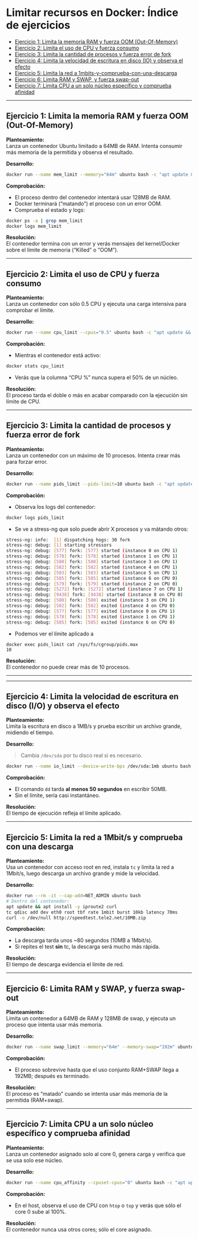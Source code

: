 # Limitar recursos en Docker: Índice de ejercicios

- [Ejercicio 1: Limita la memoria RAM y fuerza OOM (Out-Of-Memory)](#ejercicio-1-limita-la-memoria-ram-y-fuerza-oom-out-of-memory)
- [Ejercicio 2: Limita el uso de CPU y fuerza consumo](#ejercicio-2-limita-el-uso-de-cpu-y-fuerza-consumo)
- [Ejercicio 3: Limita la cantidad de procesos y fuerza error de fork](#ejercicio-3-limita-la-cantidad-de-procesos-y-fuerza-error-de-fork)
- [Ejercicio 4: Limita la velocidad de escritura en disco (IO) y observa el efecto](#ejercicio-5-limita-la-velocidad-de-escritura-en-disco-io-y-observa-el-efecto)
- [Ejercicio 5: Limita la red a 1mbits-y-comprueba-con-una-descarga](#ejercicio-6-limita-la-red-a-1mbits-y-comprueba-con-una-descarga)
- [Ejercicio 6: Limita RAM y SWAP, y fuerza swap-out](#ejercicio-7-limita-ram-y-swap-y-fuerza-swap-out)
- [Ejercicio 7: Limita CPU a un solo núcleo específico y comprueba afinidad](#ejercicio-8-limita-cpu-a-un-solo-núcleo-específico-y-comprueba-afinidad)

---

## Ejercicio 1: Limita la memoria RAM y fuerza OOM (Out-Of-Memory)

**Planteamiento:**  
Lanza un contenedor Ubuntu limitado a 64MB de RAM. Intenta consumir más memoria de la permitida y observa el resultado.

**Desarrollo:**
```bash
docker run --name mem_limit --memory="64m" ubuntu bash -c "apt update && apt install -y stress && stress --vm 2 --vm-bytes 128M --timeout 10"
```

**Comprobación:**
- El proceso dentro del contenedor intentará usar 128MB de RAM.
- Docker terminará (“matando”) el proceso con un error OOM.
- Comprueba el estado y logs:
```bash
docker ps -a | grep mem_limit
docker logs mem_limit
```

**Resolución:**  
El contenedor termina con un error y verás mensajes del kernel/Docker sobre el límite de memoria (“Killed” o “OOM”).

---

## Ejercicio 2: Limita el uso de CPU y fuerza consumo

**Planteamiento:**  
Lanza un contenedor con sólo 0.5 CPU y ejecuta una carga intensiva para comprobar el límite.

**Desarrollo:**
```bash
docker run --name cpu_limit --cpus="0.5" ubuntu bash -c "apt update && apt install -y stress && stress --cpu 2 --timeout 10"
```

**Comprobación:**
- Mientras el contenedor está activo:
```bash
docker stats cpu_limit
```
- Verás que la columna “CPU %” nunca supera el 50% de un núcleo.

**Resolución:**  
El proceso tarda el doble o más en acabar comparado con la ejecución sin límite de CPU.

---

## Ejercicio 3: Limita la cantidad de procesos y fuerza error de fork

**Planteamiento:**  
Lanza un contenedor con un máximo de 10 procesos. Intenta crear más para forzar error.

**Desarrollo:**
```bash
docker run --name pids_limit --pids-limit=10 ubuntu bash -c "apt update && apt install -y stress-ng && stress-ng --fork 20 --timeout 100"
```

**Comprobación:**
- Observa los logs del contenedor:
```bash
docker logs pids_limit
```
- Se ve a stress-ng que solo puede abrir X procesos y va mátando otros:

```bash
stress-ng: info:  [1] dispatching hogs: 30 fork
stress-ng: debug: [1] starting stressors
stress-ng: debug: [577] fork: [577] started (instance 0 on CPU 1)
stress-ng: debug: [578] fork: [578] started (instance 1 on CPU 1)
stress-ng: debug: [580] fork: [580] started (instance 3 on CPU 1)
stress-ng: debug: [582] fork: [582] started (instance 4 on CPU 1)
stress-ng: debug: [583] fork: [583] started (instance 5 on CPU 1)
stress-ng: debug: [585] fork: [585] started (instance 6 on CPU 0)
stress-ng: debug: [579] fork: [579] started (instance 2 on CPU 0)
stress-ng: debug: [5272] fork: [5272] started (instance 7 on CPU 1)
stress-ng: debug: [9438] fork: [9438] started (instance 8 on CPU 0)
stress-ng: debug: [580] fork: [580] exited (instance 3 on CPU 1)
stress-ng: debug: [582] fork: [582] exited (instance 4 on CPU 0)
stress-ng: debug: [577] fork: [577] exited (instance 0 on CPU 1)
stress-ng: debug: [578] fork: [578] exited (instance 1 on CPU 1)
stress-ng: debug: [585] fork: [585] exited (instance 6 on CPU 0)
```

- Podemos ver el límite aplicado a 

```cat
docker exec pids_limit cat /sys/fs/cgroup/pids.max
10
```


**Resolución:**  
El contenedor no puede crear más de 10 procesos.

---

---

## Ejercicio 4: Limita la velocidad de escritura en disco (I/O) y observa el efecto

**Planteamiento:**  
Limita la escritura en disco a 1MB/s y prueba escribir un archivo grande, midiendo el tiempo.

**Desarrollo:**
> Cambia `/dev/sda` por tu disco real si es necesario.
```bash
docker run --name io_limit --device-write-bps /dev/sda:1mb ubuntu bash -c "dd if=/dev/zero of=/tmp/prueba_io bs=1M count=50 oflag=direct"
```

**Comprobación:**
- El comando `dd` tarda **al menos 50 segundos** en escribir 50MB.
- Sin el límite, sería casi instantáneo.

**Resolución:**  
El tiempo de ejecución refleja el límite aplicado.

---

## Ejercicio 5: Limita la red a 1Mbit/s y comprueba con una descarga

**Planteamiento:**  
Usa un contenedor con acceso root en red, instala `tc` y limita la red a 1Mbit/s, luego descarga un archivo grande y mide la velocidad.

**Desarrollo:**
```bash
docker run --rm -it --cap-add=NET_ADMIN ubuntu bash
# Dentro del contenedor:
apt update && apt install -y iproute2 curl
tc qdisc add dev eth0 root tbf rate 1mbit burst 10kb latency 70ms
curl -o /dev/null http://speedtest.tele2.net/10MB.zip
```

**Comprobación:**
- La descarga tarda unos ~80 segundos (10MB a 1Mbit/s).
- Si repites el test **sin** tc, la descarga será mucho más rápida.

**Resolución:**  
El tiempo de descarga evidencia el límite de red.

---

## Ejercicio 6: Limita RAM y SWAP, y fuerza swap-out

**Planteamiento:**  
Limita un contenedor a 64MB de RAM y 128MB de swap, y ejecuta un proceso que intenta usar más memoria.

**Desarrollo:**
```bash
docker run --name swap_limit --memory="64m" --memory-swap="192m" ubuntu bash -c "apt update && apt install -y stress && stress --vm 2 --vm-bytes 160M --timeout 10"
```

**Comprobación:**
- El proceso sobrevive hasta que el uso conjunto RAM+SWAP llega a 192MB; después es terminado.

**Resolución:**  
El proceso es “matado” cuando se intenta usar más memoria de la permitida (RAM+swap).

---

## Ejercicio 7: Limita CPU a un solo núcleo específico y comprueba afinidad

**Planteamiento:**  
Lanza un contenedor asignado solo al core 0, genera carga y verifica que se usa solo ese núcleo.

**Desarrollo:**
```bash
docker run --name cpu_affinity --cpuset-cpus="0" ubuntu bash -c "apt update && apt install -y stress && stress --cpu 1 --timeout 10"
```

**Comprobación:**
- En el host, observa el uso de CPU con `htop` o `top` y verás que sólo el core 0 sube al 100%.

**Resolución:**  
El contenedor nunca usa otros cores; sólo el core asignado.




